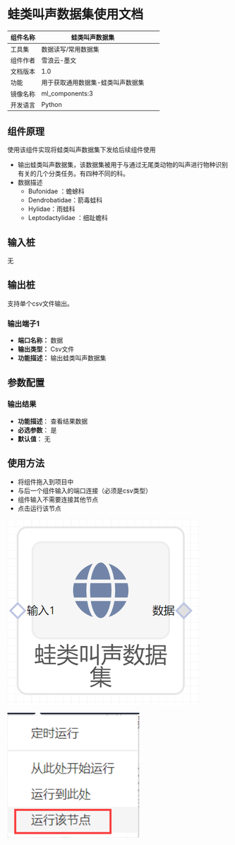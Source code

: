 # 蛙类叫声数据集使用文档
| 组件名称 |蛙类叫声数据集 |  |  |
| --- | --- | --- | --- |
| 工具集 | 数据读写/常用数据集 |  |  |
| 组件作者 | 雪浪云-墨文 |  |  |
| 文档版本 | 1.0 |  |  |
| 功能 | 用于获取通用数据集-蛙类叫声数据集 |  |  |
| 镜像名称 | ml_components:3 |  |  |
| 开发语言 | Python |  |  |

## 组件原理
使用该组件实现将蛙类叫声数据集下发给后续组件使用


- 输出蛙类叫声数据集，该数据集被用于与通过无尾类动物的叫声进行物种识别有关的几个分类任务。有四种不同的科。
- 数据描述
    - Bufonidae ：蟾蜍科
    - Dendrobatidae：箭毒蛙科
    - Hylidae：雨蛙科
    - Leptodactylidae ：细趾蟾科

## 输入桩
无

## 输出桩
支持单个csv文件输出。
### 输出端子1

- **端口名称：** 数据
- **输出类型：** Csv文件
- **功能描述：** 输出蛙类叫声数据集

## 参数配置
### 输出结果

- **功能描述**： 查看结果数据
- **必选参数**： 是
- **默认值**： 无

## 使用方法
- 将组件拖入到项目中
- 与后一个组件输入的端口连接（必须是csv类型）
- 组件输入不需要连接其他节点
- 点击运行该节点

![](./img/蛙类叫声数据集.png)

![](./img/1568086602280-f3f7a128-867e-458b-b13a-917dc628f8ac.png)
